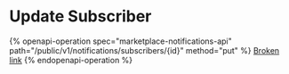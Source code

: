 # Update Subscriber

{% openapi-operation spec="marketplace-notifications-api" path="/public/v1/notifications/subscribers/{id}" method="put" %}
[Broken link](broken-reference)
{% endopenapi-operation %}
